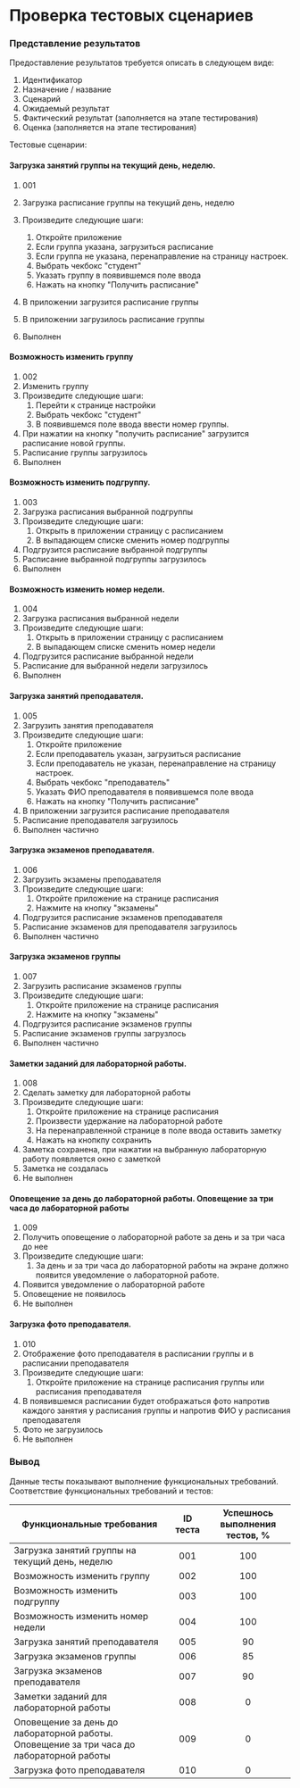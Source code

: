 # Проверка тестовых сценариев

### Представление результатов

Предоставление результатов требуется описать в следующем виде:

1. Идентификатор
2. Назначение / название
3. Сценарий
4. Ожидаемый результат
5. Фактический результат (заполняется на этапе тестирования)
6. Оценка (заполняется на этапе тестирования)

Тестовые сценарии:

#### Загрузка занятий группы на текущий день, неделю.

1. 001

2. Загрузка расписание группы на текущий день, неделю

3. Произведите следующие шаги:

   1. Откройте приложение
   2. Если группа указана, загрузиться расписание
   3. Если группа не указана, перенаправление на страницу настроек.
   4. Выбрать чекбокс "студент"
   5. Указать группу в появившемся поле ввода
   5. Нажать на кнопку "Получить расписание"

4. В приложении загрузится расписание группы
5. В приложении загрузилось расписание группы
6. Выполнен

#### Возможность изменить группу

1. 002
2. Изменить группу
3. Произведите следующие шаги:
   1. Перейти к странице настройки
   2. Выбрать чекбокс "студент"
   3. В появившемся поле ввода ввести номер группы.
4. При нажатии на кнопку "получить расписание" загрузится расписание новой группы.
5. Расписание группы загрузилось
6. Выполнен

#### Возможность изменить подгруппу.

1. 003
2. Загрузка расписания выбранной подгруппы
3. Произведите следующие шаги:
   1. Открыть в приложении страницу с расписанием
   2. В выпадающем списке сменить номер подгруппы
4. Подгрузится расписание выбранной подгруппы
5. Расписание выбранной подгруппы загрузилось
6. Выполнен

#### Возможность изменить номер недели.

1. 004
2. Загрузка расписания выбранной недели
3. Произведите следующие шаги:
   1. Открыть в приложении страницу с расписанием
   2. В выпадающем списке сменить номер недели
4. Подгрузится расписание выбранной недели
5. Расписание для выбранной недели загрузилось
6. Выполнен

#### Загрузка занятий преподавателя.

1. 005
2. Загрузить занятия преподавателя
3. Произведите следующие шаги:
   1. Откройте приложение
   2. Если преподаватель указан, загрузиться расписание
   3. Если преподаватель не указан, перенаправление на страницу настроек.
   4. Выбрать чекбокс "преподаватель"
   5. Указать ФИО преподавателя в появившемся поле ввода
   5. Нажать на кнопку "Получить расписание"
4. В приложении загрузится расписание преподавателя
5. Расписание преподавателя загрузилось
6. Выполнен частично

#### Загрузка экзаменов преподавателя.

1. 006
2. Загрузить экзамены преподавателя
3. Произведите следующие шаги:
   1. Откройте приложение на странице расписания
   2. Нажмите на кнопку "экзамены"
4. Подгрузится расписание экзаменов преподавателя
5. Расписание экзаменов для преподавателя загрузилось
6. Выполнен частично

#### Загрузка экзаменов группы
1. 007
2. Загрузить расписание экзаменов группы
3. Произведите следующие шаги:
   1. Откройте приложение на странице расписания
   2. Нажмите на кнопку "экзамены"
4. Подгрузится расписание экзаменов группы
5. Расписание экзаменов группы загрузлось
6. Выполнен частично

#### Заметки заданий для лабораторной работы.

1. 008
2. Сделать заметку для лабораторной работы
3. Произведите следующие шаги:
   1. Откройте приложение на странице расписания
   2. Произвести удержание на лабораторной работе
   3. На перенаправленной странице в поле ввода оставить заметку
   4. Нажать на кнопкпу сохранить
4. Заметка сохранена, при нажатии на выбранную лабораторную работу появляется окно с заметкой
5. Заметка не создалась
6. Не выполнен

#### Оповещение за день до лабораторной работы. Оповещение за три часа до лабораторной работы

1. 009
2. Получить оповещение о лабораторной работе за день и за три часа до нее
3. Произведите следующие шаги:
   1. За день и за три часа до лабораторной работы на экране должно появится уведомление о лабораторной работе.
4. Появится уведомление о лабораторной работе
5. Оповещение не появилось
6. Не выполнен

#### Загрузка фото преподавателя.
1. 010
2. Отображение фото преподавателя в расписании группы и в расписании преподавателя 
3. Произведите следующие шаги:
   1. Откройте приложение на странице расписания группы или расписания преподавателя
4. В появившемся расписании будет отображаться фото напротив каждого занятия у расписания группы и напротив ФИО у расписания преподавателя
5. Фото не загрузилось
6. Не выполнен

### Вывод

Данные тесты показывают выполнение функциональных требований. Соответствие функциональных требований и тестов:

| Функциональные требования                | ID теста | Успешнось выполнения тестов, % |
| ---------------------------------------- | :------: | :----------------------------: |
| Загрузка занятий группы на текущий день, неделю |    001    |    100    |
| Возможность изменить группу |   002    |   100   |
| Возможность изменить подгруппу |   003    |   100   |
| Возможность изменить номер недели |    004    |   100   |
| Загрузка занятий преподавателя      |    005    |   90   |
| Загрузка экзаменов группы   |    006    |    85   |
| Загрузка экзаменов преподавателя |    007    |    90   |
| Заметки заданий для лабораторной работы |    008    |   0   |
| Оповещение за день до лабораторной работы. Оповещение за три часа до лабораторной работы |    009    |   0   |
| Загрузка фото преподавателя |    010    |   0   |
